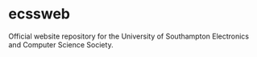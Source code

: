 # ecssweb

Official website repository for the University of Southampton Electronics and Computer Science Society.
